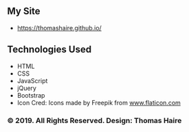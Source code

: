 ## My Site 
+ https://thomashaire.github.io/
## Technologies Used
+ HTML
+ CSS
+ JavaScript
+ jQuery
+ Bootstrap
+ Icon Cred: Icons made by Freepik from www.flaticon.com

### © 2019. All Rights Reserved. Design: Thomas Haire
